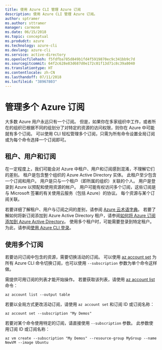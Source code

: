 ```yaml
---
title: 使用 Azure CLI 管理 Azure 订阅
description: 使用 Azure CLI 管理 Azure 订阅。
author: sptramer
ms.author: sttramer
manager: carmonm
ms.date: 06/15/2018
ms.topic: conceptual
ms.produdct: azure
ms.technology: azure-cli
ms.devlang: azure-cli
ms.service: active-directory
ms.openlocfilehash: f5fdfba785d849b1fd4f5919870ec9c341bb9c7d
ms.sourcegitcommit: 64f2c628e83d687d0e172c01f13d71c8c39a8040
ms.translationtype: HT
ms.contentlocale: zh-CN
ms.lasthandoff: 07/11/2018
ms.locfileid: "38967803"
---
```

# <a name="manage-multiple-azure-subscriptions"></a>管理多个 Azure 订阅

大多数 Azure 用户永远只有一个订阅。 但是，如果你在多家组织中工作，或者所在的组织已根据不同的组划分了对特定的资源的访问权限，则你在 Azure 中可能就有多个订阅。 可以使用 CLI 轻松管理多个订阅，只需为所有命令设置全局订阅或为每个命令选择一个订阅即可。

## <a name="tenants-users-and-subscriptions"></a>租户、用户和订阅

在一定程度上，我们可能会对 Azure 中租户、用户和订阅感到混淆，不理解它们的差别。 租户是包含整个组织的 Azure Active Directory 实体。 此租户至少包含一个订阅和用户。 用户是只与一个租户（即所属的组织）关联的个人。 用户是登录到 Azure 以预配和使用资源的帐户。
用户可能有权访问多个订阅，这些订阅是与 Microsoft 签署的有关使用云服务（包括 Azure）的协议。 每个资源与某个订阅关联。

若要详细了解租户、用户与订阅之间的差别，请参阅 [Azure 云术语字典](/azure/azure-glossary-cloud-terminology)。  若要了解如何将新订阅添加到 Azure Active Directory 租户，请参阅[如何将 Azure 订阅添加到 Azure Active Directory](/azure/active-directory/active-directory-how-subscriptions-associated-directory)。
使用多个租户时，可能需要登录到特定租户。 为此，请参阅[使用 Azure CLI 登录](/cli/azure/authenticate-azure-cli)。

## <a name="work-with-multiple-subscriptions"></a>使用多个订阅

若要访问订阅中包含的资源，需要切换活动的订阅。 可以使用 [az account set](/cli/azure/account#az-account-set) 为所有 Azure CLI 命令切换订阅，也可以使用 `--subscription` 参数为单个命令这样做。

需提供可用订阅的列表才能开始操作。 若要获取该列表，请使用 [az account list](/cli/azure/account#az-account-list) 命令：

```azurecli-interactive
az account list --output table
```

若要以全局方式更改活动订阅，请使用 `az account set` 和订阅 ID 或订阅名称：

```azurecli-interactive
az account set --subscription "My Demos"
```

若要对某个命令使用特定的订阅，请直接使用 `--subscription` 参数。 此参数使用订阅 ID 或订阅名称：

```azurecli-interactive
az vm create --subscription "My Demos" --resource-group MyGroup --name NewVM --image Ubuntu
```
